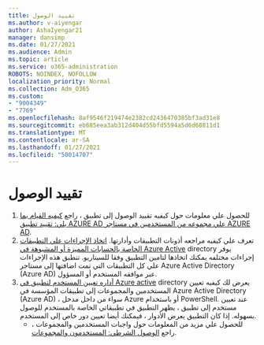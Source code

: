 ```yaml
---
title: تقييد الوصول
ms.author: v-aiyengar
author: AshaIyengar21
manager: dansimp
ms.date: 01/27/2021
ms.audience: Admin
ms.topic: article
ms.service: o365-administration
ROBOTS: NOINDEX, NOFOLLOW
localization_priority: Normal
ms.collection: Adm_O365
ms.custom:
- "9004349"
- "7769"
ms.openlocfilehash: 8af9546f219474e2382cd2436470385bf3ad31e8
ms.sourcegitcommit: eb685eea3ab312d404d55bfd5594a5d6d68811d1
ms.translationtype: MT
ms.contentlocale: ar-SA
ms.lasthandoff: 01/27/2021
ms.locfileid: "50014707"
---
```

# <a name="restricting-access"></a>تقييد الوصول

1. للحصول علي معلومات حول كيفيه تقييد الوصول إلى تطبيق ، راجع [كيفيه القيام بما يلي: تقييد تطبيق AZURE AD علي مجموعه من المستخدمين في مستاجر AZURE AD](https://docs.microsoft.com/azure/active-directory/develop/howto-restrict-your-app-to-a-set-of-users).
1. تعرف علي كيفيه مراجعه أذونات التطبيقات وأدارتها. [اتخاذ الإجراءات علي التطبيقات الخاصة بالحسابات المميزة أو المشبوهة في Azure Active](https://docs.microsoft.com/azure/active-directory/manage-apps/manage-application-permissions#control-access-to-an-application) directory يوفر إجراءات مختلفه يمكنك اتخاذها لتامين التطبيق وفقا للسيناريو. تنطبق هذه الإجراءات علي كل التطبيقات التي تمت اضافتها إلى مستاجر Azure Active Directory (Azure AD) عبر موافقه المستخدم أو المسؤول.
1. [أداره تعيين المستخدم لتطبيق في Azure active](https://docs.microsoft.com/azure/active-directory/manage-apps/assign-user-or-group-access-portal#configure-an-application-to-require-user-assignment) directory يعرض لك كيفيه تعيين المستخدمين والمجموعات إلى تطبيقات المؤسسة في Azure Active Directory (Azure AD) ، سواء من داخل مدخل Azure أو باستخدام PowerShell. عند تعيين مستخدم إلى تطبيق ، يظهر التطبيق في تطبيقاتي الخاصة بالمستخدم للوصول بسهوله. إذا كان التطبيق يعرض الأدوار ، فيمكنك أيضا تعيين دور خاص إلى المستخدم.
    - للحصول علي مزيد من المعلومات حول واجبات المستخدمين والمجموعات ، راجع [الوصول الشرطي: المستخدمون والمجموعات](https://docs.microsoft.com/azure/active-directory/conditional-access/concept-conditional-access-users-groups).
